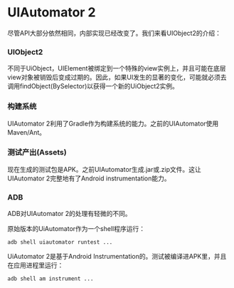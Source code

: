 # UIAutomator 2

尽管API大部分依然相同，内部实现已经改变了。我们来看UIObject2的介绍：

### UIObject2

不同于UiObject，UIElement被绑定到一个特殊的view实例上，并且可能在底层view对象被销毁后变成过期的。因此，如果UI发生的显著的变化，可能就必须去调用findObject(BySelector)以获得一个新的UiObject2实例。

### 构建系统

UIAutomator 2利用了Gradle作为构建系统的能力。之前的UIAutomator使用Maven/Ant。

### 测试产出(Assets)

现在生成的测试包是APK。之前UIAutomator生成.jar或.zip文件。这让UIAutomator 2完整地有了Android instrumentation能力。

### ADB

ADB对UIAutomator 2的处理有轻微的不同。

原始版本的UiAutomator作为一个shell程序运行：

```adb shell uiautomator runtest ...```

UiAutomator 2是基于Android Instrumentation的。测试被编译进APK里，并且在应用进程里运行：

```adb shell am instrument ...```
